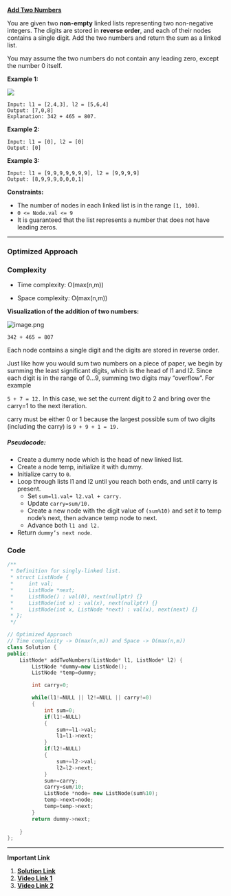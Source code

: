 

**[Add Two Numbers](https://leetcode.com/problems/add-two-numbers/)**

You are given two **non-empty** linked lists representing two non-negative integers. The digits are stored in **reverse order**, and each of their nodes contains a single digit. Add the two numbers and return the sum as a linked list.

You may assume the two numbers do not contain any leading zero, except the number 0 itself.

**Example 1:**

![](https://assets.leetcode.com/uploads/2020/10/02/addtwonumber1.jpg)

```
Input: l1 = [2,4,3], l2 = [5,6,4]
Output: [7,0,8]
Explanation: 342 + 465 = 807.
```

**Example 2:**

```
Input: l1 = [0], l2 = [0]
Output: [0]
```

**Example 3:**

```
Input: l1 = [9,9,9,9,9,9,9], l2 = [9,9,9,9]
Output: [8,9,9,9,0,0,0,1]
```

**Constraints:**

- The number of nodes in each linked list is in the range `[1, 100]`.
- `0 <= Node.val <= 9`
- It is guaranteed that the list represents a number that does not have leading zeros.


***

### Optimized Approach

### Complexity

- Time complexity: O(max(n,m))
    
- Space complexity: O(max(n,m))
    

**Visualization of the addition of two numbers:**

![image.png](https://assets.leetcode.com/users/images/badd4127-ad7b-4a0a-a01b-7291e1e40271_1707658815.372818.png)


`342 + 465 = 807`

Each node contains a single digit and the digits are stored in reverse order.

Just like how you would sum two numbers on a piece of paper, we begin by summing the least significant digits, which is the head of l1 and l2. Since each digit is in the range of 0…9, summing two digits may “overflow”. For example

`5 + 7 = 12.` In this case, we set the current digit to 2 and bring over the carry=1 to the next iteration.

carry must be either 0 or 1 because the largest possible sum of two digits (including the carry) is `9 + 9 + 1 = 19.`

##### Pseudocode:

- Create a dummy node which is the head of new linked list.
- Create a node temp, initialize it with dummy.
- Initialize carry to `0`.
- Loop through lists l1 and l2 until you reach both ends, and until carry is present.
    - Set `sum=l1.val+ l2.val + carry.`
    - Update `carry=sum/10.`
    - Create a new node with the digit value of `(sum%10)` and set it to temp node’s next, then advance temp node to next.
    - Advance both `l1 and l2.`
- Return `dummy’s next node`.

### Code

```cpp
/**
 * Definition for singly-linked list.
 * struct ListNode {
 *     int val;
 *     ListNode *next;
 *     ListNode() : val(0), next(nullptr) {}
 *     ListNode(int x) : val(x), next(nullptr) {}
 *     ListNode(int x, ListNode *next) : val(x), next(next) {}
 * };
 */

// Optimized Approach
// Time complexity -> O(max(n,m)) and Space -> O(max(n,m))
class Solution {
public:
    ListNode* addTwoNumbers(ListNode* l1, ListNode* l2) {
        ListNode *dummy=new ListNode();
        ListNode *temp=dummy;

        int carry=0;

        while(l1!=NULL || l2!=NULL || carry!=0)
        {
            int sum=0;
            if(l1!=NULL)
            {
                sum+=l1->val;
                l1=l1->next;
            }
            if(l2!=NULL)
            {
                sum+=l2->val;
                l2=l2->next;
            }
            sum+=carry;
            carry=sum/10;
            ListNode *node= new ListNode(sum%10);
            temp->next=node;
            temp=temp->next;
        }
        return dummy->next;
        
    }
};
```


***

**Important Link**

1. **[Solution Link](https://leetcode.com/problems/add-two-numbers/solutions/3393420/optimized-approach-easy-c-solution-t-c-o-max-n-m-and-s-c-o-max-n-m)**
2. **[Video Link 1](https://youtu.be/XmRrGzR6udg)**
3. **[Video Link 2](https://youtu.be/LBVsXSMOIk4)**